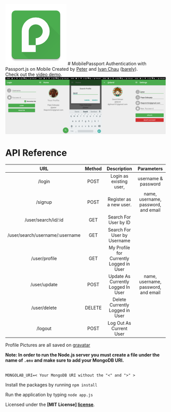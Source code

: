 <img src="art/res/mipmap-xxxhdpi/ic_launcher.png">
# MobilePassport
Authentication with Passport.js on Mobile
Created by <a href="http://petersoboyejo.com">Peter</a> and <a href="http://ichauster.github.io">Ivan Chau</a> (<a href="https://github.com/dzt/MobilePassport/graphs/contributors">barely</a>).
<br>
Check out the <a href="https://www.youtube.com/watch?v=C4ik82C5G8g">video demo</a>.

<img src="art/prev.png">

# API Reference

| URL | Method | Description | Parameters |
|:-------------------------------:|:------:|:---------------------------------------:|:-----------------------------------:|
| /login | POST | Login as existing user, | username & password |
| /signup | POST | Register as a new user. | name, username, password, and email |
| /user/search/id/:id | GET | Search For User by ID |  |
| /user/search/username/:username | GET | Search For User by Username |  |
| /user/profile | GET | My Profile for Currently Logged in User |  |
| /user/update | POST | Update As Currently Logged In User | name, username, password, and email |
| /user/delete | DELETE | Delete Currently Logged in User |  |
| /logout | POST | Log Out As Current User |  |

Profile Pictures are all saved on <a href="http://gravatar.com/">gravatar</a>

**Note: In order to run the Node.js server you must create a file under the name of `.env` and make sure to add your MongoDB URI.**

```

MONGOLAB_URI=< Your MongoDB URI without the "<" and ">" >

```

Install the packages by running
`npm install`

Run the application by typing
`node app.js`

Licensed under the **[MIT License] [license]**.

[license]: https://github.com/dzt/MobilePassport/blob/master/LICENSE
